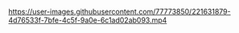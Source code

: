 

https://user-images.githubusercontent.com/77773850/221631879-4d76533f-7bfe-4c5f-9a0e-6c1ad02ab093.mp4


